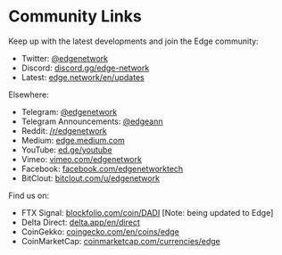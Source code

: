 # Community Links

Keep up with the latest developments and join the Edge community:

* Twitter: [@edgenetwork](https://twitter.com/edgenetwork)
* Discord: [discord.gg/edge-network](https://discord.gg/edge-network)
* Latest: [edge.network/en/updates](https://edge.network/en/updates)

Elsewhere:

* Telegram: [@edgenetwork](https://t.me/edgenetwork)
* Telegram Announcements: [@edgeann](https://t.me/edgeann)
* Reddit: [/r/edgenetwork](https://reddit.com/r/edgenetwork)
* Medium: [edge.medium.com](https://edge.medium.com)
* YouTube: [ed.ge/youtube](https://ed.ge/youtube)
* Vimeo: [vimeo.com/edgenetwork](https://vimeo.com/edgenetwork)
* Facebook: [facebook.com/edgenetworktech](https://www.facebook.com/edgenetworktech)
* BitClout: [bitclout.com/u/edgenetwork](https://bitclout.com/u/edgenetwork)

Find us on:

* FTX Signal: [blockfolio.com/coin/DADI](https://blockfolio.com/coin/DADI) \[Note: being updated to Edge\]
* Delta Direct: [delta.app/en/direct](https://delta.app/en/direct)
* CoinGekko: [coingecko.com/en/coins/edge](https://www.coingecko.com/en/coins/edge)
* CoinMarketCap: [coinmarketcap.com/currencies/edge](https://coinmarketcap.com/currencies/edge)

